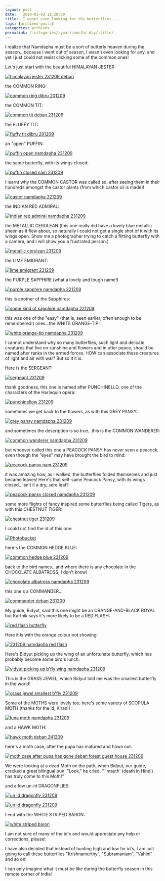 ```yaml
---
layout: post
date:	2010-01-02 11:28:00
title:  I wasnt even looking for the butterflies....
tags: [archived-posts]
categories: archives
permalink: /:categories/:year/:month/:day/:title/
---
```

I realize that Namdapha must be a sort of butterly heaven during the season...because I went out of season, I wasn't even looking for any, and yet I just could not resist clicking some of the common ones!

Let's just start with the beautiful HIMALAYAN JESTER:

<a href="http://s967.photobucket.com/albums/ae160/pedoral/?action=view&current=IMG_6540.jpg" target="_blank"><img src="http://i967.photobucket.com/albums/ae160/pedoral/IMG_6540.jpg" border="0" alt="himalayan jester 231209 deban"></a>

<lj-cut text="Here's a long Hanuman's tail of pics that will be of interest only to butterfly lovers (and I assure you there are NO rare finds in it!)">

the COMMON RING:


<a href="http://s967.photobucket.com/albums/ae160/pedoral/?action=view&current=IMG_0329.jpg" target="_blank"><img src="http://i967.photobucket.com/albums/ae160/pedoral/IMG_0329.jpg" border="0" alt="common ring dibru 201209"></a>

the COMMON TIT:

<a href="http://s967.photobucket.com/albums/ae160/pedoral/?action=view&current=IMG_0709.jpg" target="_blank"><img src="http://i967.photobucket.com/albums/ae160/pedoral/IMG_0709.jpg" border="0" alt="common tit deban 231209"></a>

the FLUFFY TIT:

<a href="http://s967.photobucket.com/albums/ae160/pedoral/?action=view&current=IMG_0325.jpg" target="_blank"><img src="http://i967.photobucket.com/albums/ae160/pedoral/IMG_0325.jpg" border="0" alt="fluffy tit dibru 201209"></a>


an "open" PUFFIN:

<a href="http://s967.photobucket.com/albums/ae160/pedoral/?action=view&current=IMG_6535.jpg" target="_blank"><img src="http://i967.photobucket.com/albums/ae160/pedoral/IMG_6535.jpg" border="0" alt="puffin open namdapha 231209"></a>

the same butterfly, with its wings closed:

<a href="http://s967.photobucket.com/albums/ae160/pedoral/?action=view&current=IMG_6539.jpg" target="_blank"><img src="http://i967.photobucket.com/albums/ae160/pedoral/IMG_6539.jpg" border="0" alt="puffin closed nam 231209"></a>

I learnt why the COMMON CASTOR was called so, after seeing them in their hundreds amongst the castor plants (from which castor oil is made)!


<a href="http://s967.photobucket.com/albums/ae160/pedoral/?action=view&current=IMG_6497.jpg" target="_blank"><img src="http://i967.photobucket.com/albums/ae160/pedoral/IMG_6497.jpg" border="0" alt="castor namdapha 221209"></a>

the INDIAN RED ADMIRAL:


<a href="http://s967.photobucket.com/albums/ae160/pedoral/?action=view&current=IMG_6528.jpg" target="_blank"><img src="http://i967.photobucket.com/albums/ae160/pedoral/IMG_6528.jpg" border="0" alt="indian red admiral namdapha 231209"></a>

the METALLIC CERULEAN (this one really did have a lovely blue metallic sheen as it flew about, so naturally I could not get a single shot of it with its wings open. Show me a photographer trying to catch a flitting butterfly with a camera, and I will show you a frustrated person.)

<a href="http://s967.photobucket.com/albums/ae160/pedoral/?action=view&current=IMG_6396.jpg" target="_blank"><img src="http://i967.photobucket.com/albums/ae160/pedoral/IMG_6396.jpg" border="0" alt="metallic cerulean 231209"></a>

the LIME EMIGRANT:

<a href="http://s967.photobucket.com/albums/ae160/pedoral/?action=view&current=IMG_6405.jpg" target="_blank"><img src="http://i967.photobucket.com/albums/ae160/pedoral/IMG_6405.jpg" border="0" alt="lime emigrant 231209"></a>


the PURPLE SAPPHIRE (what a lovely and tough name!)


<a href="http://s967.photobucket.com/albums/ae160/pedoral/?action=view&current=IMG_6425.jpg" target="_blank"><img src="http://i967.photobucket.com/albums/ae160/pedoral/IMG_6425.jpg" border="0" alt="purple sapphire namdapha 221209"></a>

this is another of the Sapphires:

<a href="http://s967.photobucket.com/albums/ae160/pedoral/?action=view&current=IMG_6435.jpg" target="_blank"><img src="http://i967.photobucket.com/albums/ae160/pedoral/IMG_6435.jpg" border="0" alt="some kind of sapphire namdapha 221209"></a>

this was one of the "easy" (that is, seen earlier, often enough to be remembered!) ones...the WHITE ORANGE-TIP:

<a href="http://s967.photobucket.com/albums/ae160/pedoral/?action=view&current=IMG_6392.jpg" target="_blank"><img src="http://i967.photobucket.com/albums/ae160/pedoral/IMG_6392.jpg" border="0" alt="white orange-tip namdapha 231209"></a>

I cannot understand why so many butterflies, such light and delicate creatures that live on sunshine and flowers and in utter peace, should be named after ranks in the armed forces. HOW can associate these creatures of light and air with war? But so it it is.

Here is the SERGEANT:

<a href="http://s967.photobucket.com/albums/ae160/pedoral/?action=view&current=IMG_5899.jpg" target="_blank"><img src="http://i967.photobucket.com/albums/ae160/pedoral/IMG_5899.jpg" border="0" alt="sergeant 231209"></a>

thank goodness, this one is named after PUNCHINELLO, one of the characters of the Harlequin opera:

<a href="http://s967.photobucket.com/albums/ae160/pedoral/?action=view&current=IMG_6238.jpg" target="_blank"><img src="http://i967.photobucket.com/albums/ae160/pedoral/IMG_6238.jpg" border="0" alt="punchinellow 231209"></a>


sometimes we get back to the flowers, as with this GREY PANSY:


<a href="http://s967.photobucket.com/albums/ae160/pedoral/?action=view&current=IMG_6192.jpg" target="_blank"><img src="http://i967.photobucket.com/albums/ae160/pedoral/IMG_6192.jpg" border="0" alt="grey pansy namdapha 231209"></a>

and sometimes the description is so true...this is the COMMON WANDERER:

<a href="http://s967.photobucket.com/albums/ae160/pedoral/?action=view&current=IMG_6235.jpg" target="_blank"><img src="http://i967.photobucket.com/albums/ae160/pedoral/IMG_6235.jpg" border="0" alt="common wanderer namdapha 231209"></a>

but whoever called this one a PEACOCK PANSY has never seen a peacock, even though the "eyes" may have brought the bird to mind:


<a href="http://s967.photobucket.com/albums/ae160/pedoral/?action=view&current=IMG_6544.jpg" target="_blank"><img src="http://i967.photobucket.com/albums/ae160/pedoral/IMG_6544.jpg" border="0" alt="peacock pansy nam 231209"></a>

it was amazing how, as I walked, the butterflies folded themselves and just became leaves! Here's that self-same Peacock Pansy, with its wings closed...isn't it a dry, sere leaf?


<a href="http://s967.photobucket.com/albums/ae160/pedoral/?action=view&current=IMG_6227.jpg" target="_blank"><img src="http://i967.photobucket.com/albums/ae160/pedoral/IMG_6227.jpg" border="0" alt="peacock pansy closed namdapha 231209"></a>


some more flights of fancy inspired some butterflies being called Tigers, as with this CHESTNUT TIGER:


<a href="http://s967.photobucket.com/albums/ae160/pedoral/?action=view&current=IMG_6609.jpg" target="_blank"><img src="http://i967.photobucket.com/albums/ae160/pedoral/IMG_6609.jpg" border="0" alt="chestnut tiger 231209"></a>


I could not find the id of this one:

<a href="http://s967.photobucket.com/albums/ae160/pedoral/?action=view&current=IMG_6663.jpg" target="_blank"><img src="http://i967.photobucket.com/albums/ae160/pedoral/IMG_6663.jpg" border="0" alt="Photobucket"></a>

here's the COMMON HEDGE BLUE:

<a href="http://s967.photobucket.com/albums/ae160/pedoral/?action=view&current=IMG_6656.jpg" target="_blank"><img src="http://i967.photobucket.com/albums/ae160/pedoral/IMG_6656.jpg" border="0" alt="common hedge blue 231209"></a>

back to the bird names...and where there is any chocolate in the CHOCOLATE ALBATROSS, I don't know!


<a href="http://s967.photobucket.com/albums/ae160/pedoral/?action=view&current=IMG_6242.jpg" target="_blank"><img src="http://i967.photobucket.com/albums/ae160/pedoral/IMG_6242.jpg" border="0" alt="chocolate albatross namdapha 231209"></a>


this one's a COMMANDER...

<a href="http://s967.photobucket.com/albums/ae160/pedoral/?action=view&current=IMG_5888.jpg" target="_blank"><img src="http://i967.photobucket.com/albums/ae160/pedoral/IMG_5888.jpg" border="0" alt="commander deban 231209"></a>


My guide, Bidyut, said this one might be an ORANGE-AND-BLACK ROYAL but Karthik says it's more likely to be a RED FLASH:

<a href="http://s967.photobucket.com/albums/ae160/pedoral/?action=view&current=IMG_6267.jpg" target="_blank"><img src="http://i967.photobucket.com/albums/ae160/pedoral/IMG_6267.jpg" border="0" alt="red flash butterfly"></a>


Here it is with the orange colour not showing:

<a href="http://s967.photobucket.com/albums/ae160/pedoral/?action=view&current=IMG_6265.jpg" target="_blank"><img src="http://i967.photobucket.com/albums/ae160/pedoral/IMG_6265.jpg" border="0" alt="231209 namdapha red flash"></a>

Here's Bidyut picking up the wing of an unfortunate butterfly, which has probably become some bird's lunch:


<a href="http://s967.photobucket.com/albums/ae160/pedoral/?action=view&current=IMG_0542.jpg" target="_blank"><img src="http://i967.photobucket.com/albums/ae160/pedoral/IMG_0542.jpg" border="0" alt="vidyut picking up b'fly wing namdapha 231209"></a>


This is the GRASS JEWEL, which Bidyut told me was the smallest butterfly in the world!


<a href="http://s967.photobucket.com/albums/ae160/pedoral/?action=view&current=IMG_6549.jpg" target="_blank"><img src="http://i967.photobucket.com/albums/ae160/pedoral/IMG_6549.jpg" border="0" alt="grass jewel smallest b'fly 231209"></a>


Some of the MOTHS were lovely too; here's some variety of SCOPULA MOTH (thanks for the id, Kiran!) :

<a href="http://s967.photobucket.com/albums/ae160/pedoral/?action=view&current=IMG_6200.jpg" target="_blank"><img src="http://i967.photobucket.com/albums/ae160/pedoral/IMG_6200.jpg" border="0" alt="luna moth namdapha 231209"></a>

and a HAWK MOTH:

<a href="http://s967.photobucket.com/albums/ae160/pedoral/?action=view&current=IMG_0703.jpg" target="_blank"><img src="http://i967.photobucket.com/albums/ae160/pedoral/IMG_0703.jpg" border="0" alt="hawk moth deban 241209"></a>

here's a moth case, after the pupa has matured and flown out:

<a href="http://s967.photobucket.com/albums/ae160/pedoral/?action=view&current=IMG_0708.jpg" target="_blank"><img src="http://i967.photobucket.com/albums/ae160/pedoral/IMG_0708.jpg" border="0" alt="moth case after pupa has gone deban forest guest house 231209"></a>

We were looking at a dead Moth on the path, when Bidyut, our guide, cracked a great bilingual pun. "Look," he cried, " 'mauth' (death in Hindi) has truly come to this Moth!"


and a few un-id DRAGONFLIES:


<a href="http://s967.photobucket.com/albums/ae160/pedoral/?action=view&current=IMG_6225.jpg" target="_blank"><img src="http://i967.photobucket.com/albums/ae160/pedoral/IMG_6225.jpg" border="0" alt="un id dragonfly 231209"></a>


<a href="http://s967.photobucket.com/albums/ae160/pedoral/?action=view&current=IMG_6509.jpg" target="_blank"><img src="http://i967.photobucket.com/albums/ae160/pedoral/IMG_6509.jpg" border="0" alt="un id dragonfly 231209"></a>

</lj-cut>


I end with the WHITE STRIPED BARON:


<a href="http://s967.photobucket.com/albums/ae160/pedoral/?action=view&current=IMG_6258.jpg" target="_blank"><img src="http://i967.photobucket.com/albums/ae160/pedoral/IMG_6258.jpg" border="0" alt="white striped baron"></a>


I am not sure of many of the id's and would appreciate any help or corrections, please! 

I have also decided that instead of hunting high and low for id's, I am just going to call these butterflies "Krishnamurthy", "Subramaniam", "Vahini" and so on!


I can only imagine what it must be like during the butterfly season in this remote corner of India!
